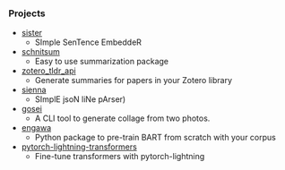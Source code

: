### Projects

- [sister](https://github.com/tofunlp/sister)
  - SImple SenTence EmbeddeR
- [schnitsum](https://github.com/sobamchan/schnitsum)
  - Easy to use summarization package
- [zotero_tldr_api](https://github.com/sobamchan/zotero_tldr_api)
  - Generate summaries for papers in your Zotero library
- [sienna](https://github.com/sobamchan/sienna)
  - SImplE jsoN liNe pArser)
- [gosei](https://github.com/sobamchan/gosei)
  - A CLI tool to generate collage from two photos.
- [engawa](https://github.com/sobamchan/engawa)
  - Python package to pre-train BART from scratch with your corpus
- [pytorch-lightning-transformers](https://github.com/sobamchan/pytorch-lightning-transformers)
  - Fine-tune transformers with pytorch-lightning
